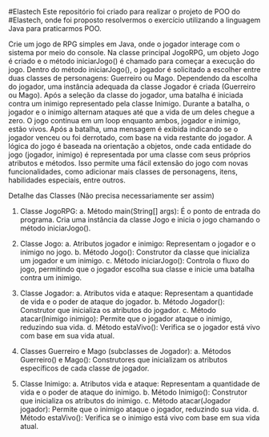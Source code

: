 #Elastech
Este repositório foi criado para realizar o projeto de POO do #Elastech, onde foi proposto resolvermos o exercício utilizando a linguagem Java para praticarmos POO.

Crie um jogo de RPG simples em Java, onde o jogador interage com o sistema por
meio do console. Na classe principal JogoRPG, um objeto Jogo é criado e o método
iniciarJogo() é chamado para começar a execução do jogo. Dentro do método
iniciarJogo(), o jogador é solicitado a escolher entre duas classes de personagens:
Guerreiro ou Mago. Dependendo da escolha do jogador, uma instância adequada da
classe Jogador é criada (Guerreiro ou Mago).
Após a seleção da classe do jogador, uma batalha é iniciada contra um inimigo
representado pela classe Inimigo. Durante a batalha, o jogador e o inimigo alternam
ataques até que a vida de um deles chegue a zero. O jogo continua em um loop
enquanto ambos, jogador e inimigo, estão vivos. Após a batalha, uma mensagem é
exibida indicando se o jogador venceu ou foi derrotado, com base na vida restante
do jogador.
A lógica do jogo é baseada na orientação a objetos, onde cada entidade do jogo
(jogador, inimigo) é representada por uma classe com seus próprios atributos e
métodos. Isso permite uma fácil extensão do jogo com novas funcionalidades,
como adicionar mais classes de personagens, itens, habilidades especiais, entre
outros.

Detalhe das Classes (Não precisa necessariamente ser assim)
1. Classe JogoRPG:
   a. Método main(String[] args): É o ponto de entrada do programa. Cria uma
   instância da classe Jogo e inicia o jogo chamando o método
   iniciarJogo().
2. Classe Jogo:
   a. Atributos jogador e inimigo: Representam o jogador e o inimigo no jogo.
   b. Método Jogo(): Construtor da classe que inicializa um jogador e um
   inimigo.
   c. Método iniciarJogo(): Controla o fluxo do jogo, permitindo que o jogador
   escolha sua classe e inicie uma batalha contra um inimigo.

3. Classe Jogador:
   a. Atributos vida e ataque: Representam a quantidade de vida e o poder
   de ataque do jogador.
   b. Método Jogador(): Construtor que inicializa os atributos do jogador.
   c. Método atacar(Inimigo inimigo): Permite que o jogador ataque o inimigo,
   reduzindo sua vida.
   d. Método estaVivo(): Verifica se o jogador está vivo com base em sua
   vida atual.

4. Classes Guerreiro e Mago (subclasses de Jogador):
   a. Métodos Guerreiro() e Mago(): Construtores que inicializam os atributos
   específicos de cada classe de jogador.

5. Classe Inimigo:
   a. Atributos vida e ataque: Representam a quantidade de vida e o poder
   de ataque do inimigo.
   b. Método Inimigo(): Construtor que inicializa os atributos do inimigo.
   c. Método atacar(Jogador jogador): Permite que o inimigo ataque o jogador,
   reduzindo sua vida.
   d. Método estaVivo(): Verifica se o inimigo está vivo com base em sua vida
   atual.